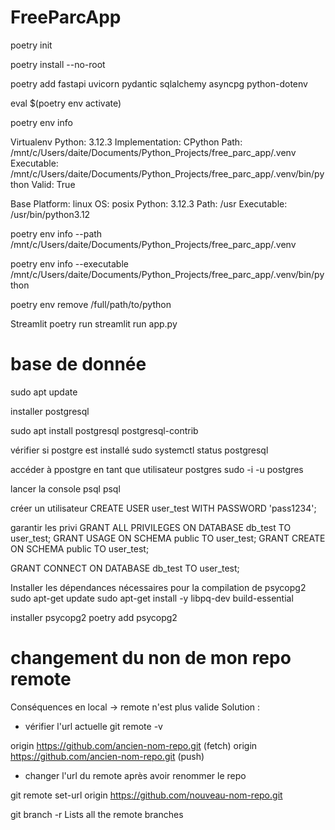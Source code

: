 # FreeParcApp

poetry init

poetry install --no-root

poetry add fastapi uvicorn pydantic sqlalchemy asyncpg python-dotenv

eval $(poetry env activate) 

poetry env info

Virtualenv
Python:         3.12.3
Implementation: CPython
Path:           /mnt/c/Users/daite/Documents/Python_Projects/free_parc_app/.venv
Executable:     /mnt/c/Users/daite/Documents/Python_Projects/free_parc_app/.venv/bin/python
Valid:          True

Base
Platform:   linux
OS:         posix
Python:     3.12.3
Path:       /usr
Executable: /usr/bin/python3.12

poetry env info --path
/mnt/c/Users/daite/Documents/Python_Projects/free_parc_app/.venv

poetry env info --executable
/mnt/c/Users/daite/Documents/Python_Projects/free_parc_app/.venv/bin/python


poetry env remove /full/path/to/python


Streamlit 
poetry run streamlit run app.py


# base de donnée
sudo apt update

installer postgresql

 sudo apt install postgresql postgresql-contrib

 vérifier si postgre est installé 
 sudo systemctl status postgresql


 accéder à ppostgre en tant que utilisateur postgres
 sudo -i -u postgres

 lancer la console psql
psql

créer un utilisateur 
CREATE USER user_test WITH PASSWORD 'pass1234';

garantir les privi
GRANT ALL PRIVILEGES ON DATABASE db_test TO user_test;
GRANT USAGE ON SCHEMA public TO user_test;
GRANT CREATE ON SCHEMA public TO user_test;

GRANT CONNECT ON DATABASE db_test TO user_test;


Installer les dépendances nécessaires pour la compilation de psycopg2 
sudo apt-get update
sudo apt-get install -y libpq-dev build-essential


installer psycopg2
poetry add psycopg2

# changement du non de mon repo remote

Conséquences en local -> remote n'est plus valide
Solution :
- vérifier l'url actuelle 
git remote -v

origin  https://github.com/ancien-nom-repo.git (fetch)
origin  https://github.com/ancien-nom-repo.git (push)


- changer l'url du remote après avoir renommer le repo

git remote set-url origin https://github.com/nouveau-nom-repo.git

git branch -r Lists all the remote branches

